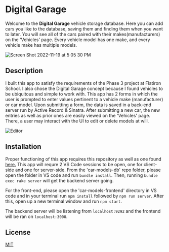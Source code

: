 # Digital Garage

Welcome to the **Digital Garage** vehicle storage database. Here you can add cars you like to the database, saving them and finding them when you want to later. You will see all of the cars paired with their makes(manufacturers) on the 'Vehicles' page. Every vehicle model has one make, and every vehicle make has multiple models.

![Screen Shot 2022-11-19 at 5 05 30 PM](https://user-images.githubusercontent.com/93106753/202873260-0517eef6-6b7a-4d9a-95fa-9a2c3ea8389a.png)


## Description

I built this app to satisfy the requirements of the Phase 3 project at Flatiron School. I also chose the Digital Garage concept because I found vehicles to be ubiquitous and simple to work with. This app has 2 forms in which the user is prompted to enter values pertinent to a vehicle make (manufacturer) or car model. Upon submitting a form, the data is saved in a back-end server run by Active Record & Sinatra. After submitting a new car, the new entries as well as prior ones are easily viewed on the 'Vehicles' page. There, a user may interact with the UI to edit or delete models at will. 

![Editor](https://user-images.githubusercontent.com/93106753/202864763-cd5c8592-6c03-4419-8450-ec3d62b50a49.png)

## Installation

Proper functioning of this app requires this repository as well as one found [here.](https://github.com/jaredsurya/car-models-db)
This app will requre 2 VS Code sessions to be open, one for client-side and one for server-side.
From the 'car-models-db' repo folder, please open the folder in VS code and run `bundle install`. Then, running `bundle exec rake server` will get the backend server going.

For the front-end, please open the 'car-models-frontend' directory in VS code and in your terminal run `npm install` followed by `npm run server`. After this, open up a new terminal window and run `npm start`. 

The backend server will be listening from `localhost:9292` and the frontend will be ran on `localhost:3000`.

## License 

[MIT](https://choosealicense.com/licenses/mit/)
